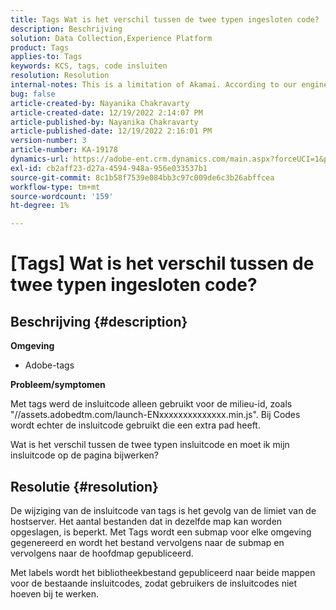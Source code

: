 ```yaml
---
title: Tags Wat is het verschil tussen de twee typen ingesloten code?
description: Beschrijving
solution: Data Collection,Experience Platform
product: Tags
applies-to: Tags
keywords: KCS, tags, code insluiten
resolution: Resolution
internal-notes: This is a limitation of Akamai. According to our engineer.
bug: false
article-created-by: Nayanika Chakravarty
article-created-date: 12/19/2022 2:14:07 PM
article-published-by: Nayanika Chakravarty
article-published-date: 12/19/2022 2:16:01 PM
version-number: 3
article-number: KA-19178
dynamics-url: https://adobe-ent.crm.dynamics.com/main.aspx?forceUCI=1&pagetype=entityrecord&etn=knowledgearticle&id=208daf63-a77f-ed11-81ac-6045bd006079
exl-id: cb2aff23-d27a-4594-948a-956e033537b1
source-git-commit: 8c1b58f7539e084bb3c97c009de6c3b26abffcea
workflow-type: tm+mt
source-wordcount: '159'
ht-degree: 1%

---
```


# [Tags] Wat is het verschil tussen de twee typen ingesloten code?

## Beschrijving {#description}


<b>Omgeving</b>

- Adobe-tags

<b>Probleem/symptomen</b>

Met tags werd de insluitcode alleen gebruikt voor de milieu-id, zoals &quot;//assets.adobedtm.com/launch-ENxxxxxxxxxxxxxx.min.js&quot;. Bij Codes wordt echter de insluitcode gebruikt die een extra pad heeft.

Wat is het verschil tussen de twee typen insluitcode en moet ik mijn insluitcode op de pagina bijwerken?


## Resolutie {#resolution}


De wijziging van de insluitcode van tags is het gevolg van de limiet van de hostserver. Het aantal bestanden dat in dezelfde map kan worden opgeslagen, is beperkt. Met Tags wordt een submap voor elke omgeving gegenereerd en wordt het bestand vervolgens naar de submap en vervolgens naar de hoofdmap gepubliceerd.

Met labels wordt het bibliotheekbestand gepubliceerd naar beide mappen voor de bestaande insluitcodes, zodat gebruikers de insluitcodes niet hoeven bij te werken.
